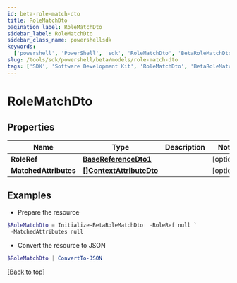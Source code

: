 ```yaml
---
id: beta-role-match-dto
title: RoleMatchDto
pagination_label: RoleMatchDto
sidebar_label: RoleMatchDto
sidebar_class_name: powershellsdk
keywords:
  ['powershell', 'PowerShell', 'sdk', 'RoleMatchDto', 'BetaRoleMatchDto']
slug: /tools/sdk/powershell/beta/models/role-match-dto
tags: ['SDK', 'Software Development Kit', 'RoleMatchDto', 'BetaRoleMatchDto']
---
```


# RoleMatchDto

## Properties

| Name | Type | Description | Notes |
| --- | --- | --- | --- |
| **RoleRef** | [**BaseReferenceDto1**](base-reference-dto1) |  | [optional] |
| **MatchedAttributes** | [**[]ContextAttributeDto**](context-attribute-dto) |  | [optional] |

## Examples

- Prepare the resource

```powershell
$RoleMatchDto = Initialize-BetaRoleMatchDto  -RoleRef null `
 -MatchedAttributes null
```

- Convert the resource to JSON

```powershell
$RoleMatchDto | ConvertTo-JSON
```

[[Back to top]](#)

